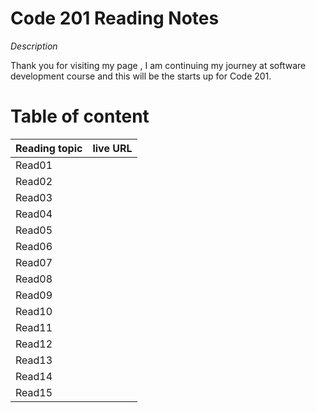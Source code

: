 # Code 201 Reading Notes

*Description*

Thank you for visiting my page , I am continuing my journey at software development course and this will be the starts up for Code 201.

# Table of content 

| Reading topic       | live URL |
| :---        |    :----:   |       
| Read01   |    | 
| Read02   |      |
| Read03   |    |
| Read04   |     | 
| Read05   |      |
| Read06   |    |
| Read07   |      | 
| Read08   |     |
| Read09   |    | 
| Read10   |     |
| Read11   |  |
| Read12   |    | 
| Read13   |     |
| Read14   |  
| Read15   |    | 

